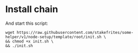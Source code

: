 # Install chain

And start this script:
```
wget https://raw.githubusercontent.com/stakefrites/some-helper/v1/node-setup/template/root/init.sh \
&& chmod +x init.sh \
&& ./init.sh
```

